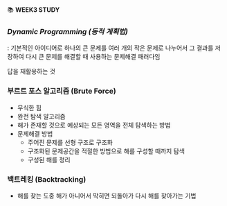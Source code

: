 📚 **WEEK3 STUDY**

### *Dynamic Programming (동적 계획법)*

: 기본적인 아이디어로 하나의 큰 문제를 여러 개의 작은 문제로 나누어서 그 결과를 저장하여 다시 큰 문제를 해결할 때 사용하는 문제해결 패러다임

답을 재활용하는 것

### 부르트 포스 알고리즘 (Brute Force)

- 무식한 힘
- 완전 탐색 알고리즘
- 해가 존재할 것으로 예상되는 모든 영역을 전체 탐색하는 방법
- 문제해결 방법
    - 주어진 문제를 선형 구조로 구조화
    - 구조화된 문제공간을 적절한 방법으로 해를 구성할 때까지 탐색
    - 구성된 해를 정리

### 백트레킹 (Backtracking)

- 해를 찾는 도중 해가 아니어서 막히면 되돌아가 다시 해를 찾아가는 기법